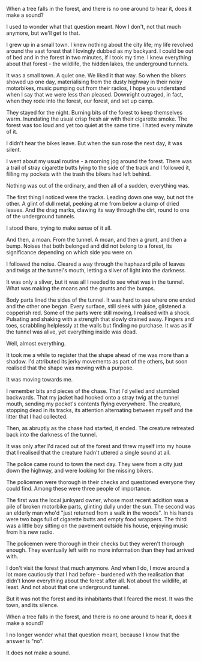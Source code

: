 When a tree falls in the forest, and there is no one around to hear it, does it make a sound?

I used to wonder what that question meant. Now I don't, not that much anymore, but we'll get to that.

I grew up in a small town. I knew nothing about the city life; my life revolved around the vast forest that I lovingly dubbed as my backyard. I could be out of bed and in the forest in two minutes, if I took my time. I knew everything about that forest - the wildlife, the hidden lakes, the underground tunnels.

It was a small town. A quiet one. We liked it that way. So when the bikers showed up one day, materialising from the dusty highway in their noisy motorbikes, music pumping out from their radios, I hope you understand when I say that we were less than pleased. Downright outraged, in fact, when they rode into the forest, our forest, and set up camp.

They stayed for the night. Burning bits of the forest to keep themselves warm. Inundating the usual crisp fresh air with their cigarette smoke. The forest was too loud and yet too quiet at the same time. I hated every minute of it.

I didn't hear the bikes leave. But when the sun rose the next day, it was silent.

I went about my usual routine - a morning jog around the forest. There was a trail of stray cigarette butts lying to the side of the track and I followed it, filling my pockets with the trash the bikers had left behind.

Nothing was out of the ordinary, and then all of a sudden, everything was.

The first thing I noticed were the tracks. Leading down one way, but not the other. A glint of dull metal, peeking at me from below a clump of dried leaves. And the drag marks, clawing its way through the dirt, round to one of the underground tunnels.

I stood there, trying to make sense of it all.

And then, a moan. From the tunnel. A moan, and then a grunt, and then a bump. Noises that both belonged and did not belong to a forest, its significance depending on which side you were on.

I followed the noise. Cleared a way through the haphazard pile of leaves and twigs at the tunnel's mouth, letting a sliver of light into the darkness.

It was only a sliver, but it was all I needed to see what was in the tunnel. What was making the moans and the grunts and the bumps.

Body parts lined the sides of the tunnel. It was hard to see where one ended and the other one began. Every surface, still sleek with juice, glistened a copperish red. Some of the parts were still moving, I realised with a shock. Pulsating and shaking with a strength that slowly drained away. Fingers and toes, scrabbling helplessly at the walls but finding no purchase. It was as if the tunnel was alive, yet everything inside was dead.

Well, almost everything.

It took me a while to register that the shape ahead of me was more than a shadow. I'd attributed its jerky movements as part of the others, but soon realised that the shape was moving with a purpose.

It was moving towards me.

I remember bits and pieces of the chase. That I'd yelled and stumbled backwards. That my jacket had hooked onto a stray twig at the tunnel mouth, sending my pocket's contents flying everywhere. The creature, stopping dead in its tracks, its attention alternating between myself and the litter that I had collected.

Then, as abruptly as the chase had started, it ended. The creature retreated back into the darkness of the tunnel.

It was only after I'd raced out of the forest and threw myself into my house that I realised that the creature hadn't uttered a single sound at all.

The police came round to town the next day. They were from a city just down the highway, and were looking for the missing bikers.

The policemen were thorough in their checks and questioned everyone they could find. Among these were three people of importance.

The first was the local junkyard owner, whose most recent addition was a pile of broken motorbike parts, glinting dully under the sun. The second was an elderly man who'd "just returned from a walk in the woods". In his hands were two bags full of cigarette butts and empty food wrappers. The third was a little boy sitting on the pavement outside his house, enjoying music from his new radio.

The policemen were thorough in their checks but they weren't thorough enough. They eventually left with no more information than they had arrived with.

I don't visit the forest that much anymore. And when I do, I move around a lot more cautiously that I had before - burdened with the realisation that didn't know everything about the forest after all. Not about the wildlife, at least. And not about that one underground tunnel.

But it was not the forest and its inhabitants that I feared the most. It was the town, and its silence.

When a tree falls in the forest, and there is no one around to hear it, does it make a sound?

I no longer wonder what that question meant, because I know that the answer is "no".

It does not make a sound.